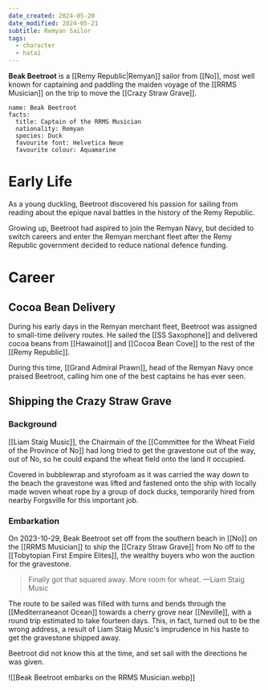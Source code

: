 ```yaml
---
date_created: 2024-05-20
date_modified: 2024-05-21
subtitle: Remyan Sailor
tags:
  - character
  - hata1
---
```


**Beak Beetroot** is a [[Remy Republic|Remyan]] sailor from [[No]], most well known for captaining and paddling the maiden voyage of the [[RRMS Musician]] on the trip to move the [[Crazy Straw Grave]].

```infobox-character
name: Beak Beetroot
facts:
  title: Captain of the RRMS Musician
  nationality: Remyan
  species: Duck
  favourite font: Helvetica Neue
  favourite colour: Aquamarine
```

# Early Life

As a young duckling, Beetroot discovered his passion for sailing from reading about the epique naval battles in the history of the Remy Republic.

Growing up, Beetroot had aspired to join the Remyan Navy, but decided to switch careers and enter the Remyan merchant fleet after the Remy Republic government decided to reduce national defence funding.

# Career

## Cocoa Bean Delivery

During his early days in the Remyan merchant fleet, Beetroot was assigned to small-time delivery routes. He sailed the [[SS Saxophone]] and delivered cocoa beans from [[Hawainot]] and [[Cocoa Bean Cove]] to the rest of the [[Remy Republic]].

During this time, [[Grand Admiral Prawn]], head of the Remyan Navy once praised Beetroot, calling him one of the best captains he has ever seen.

## Shipping the Crazy Straw Grave

### Background

[[Liam Staig Music]], the Chairmain of the [[Committee for the Wheat Field of the Province of No]] had long tried to get the gravestone out of the way, out of No, so he could expand the wheat field onto the land it occupied.

Covered in bubblewrap and styrofoam as it was carried the way down to the beach the gravestone was lifted and fastened onto the ship with locally made woven wheat rope by a group of dock ducks, temporarily hired from nearby Forgsville for this important job.

### Embarkation

On 2023-10-29, Beak Beetroot set off from the southern beach in [[No]] on the [[RRMS Musician]] to ship the [[Crazy Straw Grave]] from No off to the [[Tobytopian First Empire Elites]], the wealthy buyers who won the auction for the gravestone.

> Finally got that squared away. More room for wheat.
> —Liam Staig Music

The route to be sailed was filled with turns and bends through the [[Mediterraneanot Ocean]] towards a cherry grove near [[Neville]], with a round trip estimated to take fourteen days. This, in fact, turned out to be the wrong address, a result of Liam Staig Music's imprudence in his haste to get the gravestone shipped away.

Beetroot did not know this at the time, and set sail with the directions he was given.

![[Beak Beetroot embarks on the RRMS Musician.webp]]

